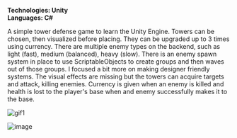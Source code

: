 **Technologies: Unity \
Languages: C#**

A simple tower defense game to learn the Unity Engine. Towers can be chosen, then visualized before placing. They can be upgraded up to 3 times using currency. There are multiple enemy types on the backend, such as light (fast), medium (balanced), heavy (slow). There is an enemy spawn system in place to use ScriptableObjects to create groups and then waves out of those groups. I focused a bit more on making designer friendly systems. The visual effects are missing but the towers can acquire targets and attack, killing enemies. Currency is given when an enemy is killed and health is lost to the player's base when and enemy successfully makes it to the base.

![gif1](https://github.com/SamDevelopsCode/TowerDefense/assets/122749374/398e750e-3fd0-4a84-91bb-5c9e17980911)

![image](https://github.com/SamDevelopsCode/TowerDefense/assets/122749374/d957f8ab-c91e-47c4-a4f7-609929c7e109)

